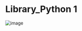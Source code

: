 # Library_Python 1
![image](https://github.com/user-attachments/assets/4014d1ac-dc8e-4e63-9add-8063c42e969d)

